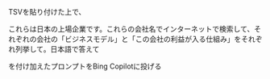 

TSVを貼り付けた上で、

これらは日本の上場企業です。これらの会社名でインターネットで検索して、それぞれの会社の「ビジネスモデル」と「この会社の利益が入る仕組み」をそれぞれ列挙して。日本語で答えて

を付け加えたプロンプトをBing Copilotに投げる

